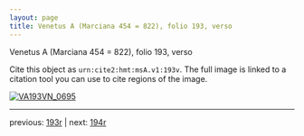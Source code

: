 ```yaml
---
layout: page
title: Venetus A (Marciana 454 = 822), folio 193, verso
---
```


Venetus A (Marciana 454 = 822), folio 193, verso

Cite this object as `urn:cite2:hmt:msA.v1:193v`.  The full image is linked to a citation tool you can use to cite regions of the image.

[![VA193VN_0695](http://www.homermultitext.org/iipsrv?IIIF=/project/homer/pyramidal/deepzoom/hmt/vaimg/2017a/VA193VN_0695.tif/full/800,/0/default.jpg)](http://www.homermultitext.org/ict2/?urn=urn:cite2:hmt:vaimg.2017a:VA193VN_0695) 

---

previous:  [193r](../193r/) | next: [194r](../194r/)